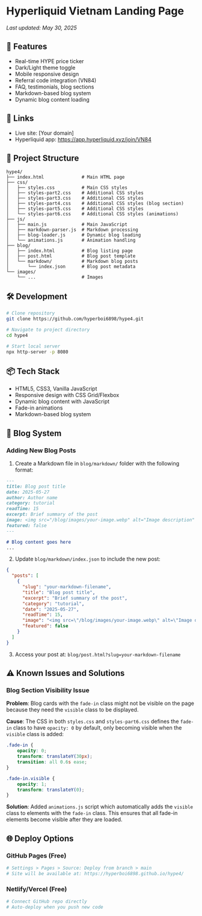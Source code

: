 # Hyperliquid Vietnam Landing Page

*Last updated: May 30, 2025*


## 🚀 Features
- Real-time HYPE price ticker
- Dark/Light theme toggle
- Mobile responsive design
- Referral code integration (VN84)
- FAQ, testimonials, blog sections
- Markdown-based blog system
- Dynamic blog content loading

## 🔗 Links
- Live site: [Your domain]
- Hyperliquid app: https://app.hyperliquid.xyz/join/VN84

## 📁 Project Structure
```
hype4/
├── index.html              # Main HTML page
├── css/
│   ├── styles.css          # Main CSS styles
│   ├── styles-part2.css    # Additional CSS styles
│   ├── styles-part3.css    # Additional CSS styles
│   ├── styles-part4.css    # Additional CSS styles (blog section)
│   ├── styles-part5.css    # Additional CSS styles
│   └── styles-part6.css    # Additional CSS styles (animations)
├── js/
│   ├── main.js             # Main JavaScript
│   ├── markdown-parser.js  # Markdown processing
│   ├── blog-loader.js      # Dynamic blog loading
│   └── animations.js       # Animation handling
├── blog/
│   ├── index.html          # Blog listing page
│   ├── post.html           # Blog post template
│   └── markdown/           # Markdown blog posts
│       └── index.json      # Blog post metadata
└── images/
    └── ...                 # Images
```

## 🛠️ Development

```bash
# Clone repository
git clone https://github.com/hyperboi6898/hype4.git

# Navigate to project directory
cd hype4

# Start local server
npx http-server -p 8080
```

## 📦 Tech Stack
- HTML5, CSS3, Vanilla JavaScript
- Responsive design with CSS Grid/Flexbox
- Dynamic blog content with JavaScript
- Fade-in animations
- Markdown-based blog system

## 📝 Blog System

### Adding New Blog Posts
1. Create a Markdown file in `blog/markdown/` folder with the following format:

```markdown
---
title: Blog post title
date: 2025-05-27
author: Author name
category: tutorial
readTime: 15
excerpt: Brief summary of the post
image: <img src="/blog/images/your-image.webp" alt="Image description" style="width:100%;height:auto;">
featured: false
---

# Blog content goes here
...
```

2. Update `blog/markdown/index.json` to include the new post:

```json
{
  "posts": [
    {
      "slug": "your-markdown-filename",
      "title": "Blog post title",
      "excerpt": "Brief summary of the post",
      "category": "tutorial",
      "date": "2025-05-27",
      "readTime": 15,
      "image": "<img src=\"/blog/images/your-image.webp\" alt=\"Image description\" style=\"width:100%;height:auto;\">",
      "featured": false
    }
  ]
}
```

3. Access your post at: `blog/post.html?slug=your-markdown-filename`

## ⚠️ Known Issues and Solutions

### Blog Section Visibility Issue
**Problem**: Blog cards with the `fade-in` class might not be visible on the page because they need the `visible` class to be displayed.

**Cause**: The CSS in both `styles.css` and `styles-part6.css` defines the `fade-in` class to have `opacity: 0` by default, only becoming visible when the `visible` class is added:

```css
.fade-in {
    opacity: 0;
    transform: translateY(30px);
    transition: all 0.6s ease;
}

.fade-in.visible {
    opacity: 1;
    transform: translateY(0);
}
```

**Solution**: Added `animations.js` script which automatically adds the `visible` class to elements with the `fade-in` class. This ensures that all fade-in elements become visible after they are loaded.

## 🌐 Deploy Options

### GitHub Pages (Free)
```bash
# Settings > Pages > Source: Deploy from branch > main
# Site will be available at: https://hyperboi6898.github.io/hype4/
```

### Netlify/Vercel (Free)
```bash
# Connect GitHub repo directly
# Auto-deploy when you push new code
```